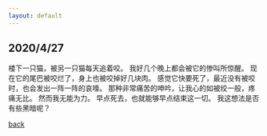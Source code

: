 ```yaml
---
layout: default
---
```


## 2020/4/27

楼下一只猫，被另一只猫每天追着咬。
我好几个晚上都会被它的惨叫所惊醒。
现在它的尾巴被咬烂了，身上也被咬掉好几块肉。
感觉它快要死了，最近没有被咬时，也会发出一阵一阵的哀嚎。
那种非常痛苦的呻吟，让我心的如被绞一般，疼痛无比。
然而我无能为力。
早点死去，也就能够早点结束这一切。
我这想法是否有些黑暗呢？

[back](../index.html)
